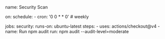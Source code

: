 name: Security Scan

on:
  schedule:
    - cron: '0 0 * * 0' # weekly

jobs:
  security:
    runs-on: ubuntu-latest
    steps:
      - uses: actions/checkout@v4
      - name: Run npm audit
        run: npm audit --audit-level=moderate
